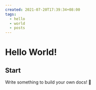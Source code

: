 ```yaml
---
created: 2021-07-20T17:39:34+08:00
tags:
  - hello
  - world
  - posts
---
```


# Hello World!

## Start

Write something to build your own docs! 🎁
